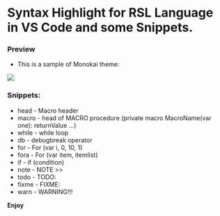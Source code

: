 # Syntax Highlight for RSL Language in VS Code and some Snippets.

### Preview

- This is a sample of Monokai theme:

![](https://raw.githubusercontent.com/alliluja/sublime/master/VSCode/Screenshoot.jpg)

### Snippets:
- head     - Macro header
- macro    - head of MACRO procedure (private macro MacroName(var one): returnValue ...)
- while    - while loop
- db       - debugbreak operator
- for      - For (var i, 0, 10, 1)
- fora     - For (var item, itemlist) 
- if       - if (condition)
- note     - NOTE >>
- todo     - TODO:
- fixme    - FIXME:
- warn     - WARNING!!!

**Enjoy**
